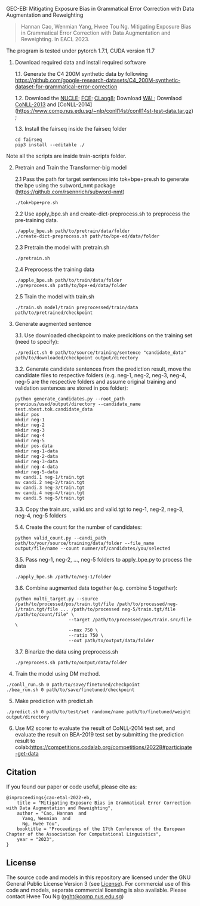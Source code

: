 GEC-EB: Mitigating Exposure Bias in Grammatical Error Correction with Data Augmentation and Reweighting

> Hannan Cao, Wenmian Yang, Hwee Tou Ng. Mitigating Exposure Bias in Grammatical Error Correction with Data Augmentation and Reweighting. In EACL 2023. 

The program is tested under pytorch 1.7.1, CUDA version 11.7 

1. Download required data and install required software

	1.1. Generate the C4 200M synthetic data by following https://github.com/google-research-datasets/C4_200M-synthetic-dataset-for-grammatical-error-correction
	
	1.2. Download the [NUCLE](https://sterling8.d2.comp.nus.edu.sg/nucle_download/nucle.php); [FCE](https://www.cl.cam.ac.uk/research/nl/bea2019st/data/fce_v2.1.bea19.tar.gz); [CLang8](https://github.com/google-research-datasets/clang8); Download [W&I ](https://www.cl.cam.ac.uk/research/nl/bea2019st/) ; Downlaod [CoNLL-2013](https://www.comp.nus.edu.sg/~nlp/conll13st/release2.3.1.tar.gz) and [CoNLL-2014] (https://www.comp.nus.edu.sg/~nlp/conll14st/conll14st-test-data.tar.gz) ;
	
	1.3. Install the fairseq inside the fairseq folder
	```
	cd fairseq
	pip3 install --editable ./
	```
Note all the scripts are inside train-scripts folder.

2. Pretrain and Train the Transformer-big model

	2.1 Pass the path for target sentences into tok+bpe+pre.sh to generate the bpe using the subword_nmt package (https://github.com/rsennrich/subword-nmt)
	```
	./tok+bpe+pre.sh
	```
	2.2 Use apply_bpe.sh and create-dict-preprocess.sh to preprocess the pre-training data. 
	```
	./apple_bpe.sh path/to/pretrain/data/folder
	./create-dict-preprocess.sh path/to/bpe-ed/data/folder
	```
	2.3 Pretrain the model with pretrain.sh
	```
	./pretrain.sh
	```
	2.4 Preprocess the training data 
	```
	./apple_bpe.sh path/to/train/data/folder
	./preprocess.sh path/to/bpe-ed/data/folder
	```
	2.5 Train the model with train.sh
	```
	./train.sh model/train preprocessed/train/data path/to/pretrained/checkpoint
	```
3. Generate augmented sentence

	3.1. Use downloaded checkpoint to make predicitions on the training set (need to specify):
	```
	./predict.sh 0 path/to/source/training/sentence "candidate_data" path/to/downloaded/checkpoint output/directory
	```
	3.2. Generate candidate sentences from the prediction result, move the candidate files to respective folders (e.g. neg-1, neg-2, 	neg-3, neg-4, neg-5 are the respective folders and assume original training and validation sentences are stored in pos folder):
	```
	python generate_candidates.py --root_path previous/used/output/directory --candidate_name test.nbest.tok.candidate_data
	mkdir pos
	mkdir neg-1
	mkdir neg-2
	mkdir neg-3
	mkdir neg-4
	mkdir neg-5
	mkdir pos-data
	mkdir neg-1-data
	mkdir neg-2-data
	mkdir neg-3-data
	mkdir neg-4-data
	mkdir neg-5-data
	mv candi.1 neg-1/train.tgt
	mv candi.2 neg-2/train.tgt
	mv candi.3 neg-3/train.tgt
	mv candi.4 neg-4/train.tgt
	mv candi.5 neg-5/train.tgt
	```
	3.3. Copy the train.src, valid.src and valid.tgt to neg-1, neg-2, neg-3, neg-4, neg-5 folders
	
	5.4. Create the count for the number of candidates:
	```
	python valid_count.py --candi_path path/to/your/source/training/data/folder --file_name output/file/name --count numner/of/candidates/you/selected
	```
	3.5. Pass neg-1, neg-2, ..., neg-5 folders to apply_bpe.py to process the data
	```
	./apply_bpe.sh /path/to/neg-1/folder
	```
	3.6. Combine augmented data together (e.g. combine 5 together):
	```
	python multi_target.py --source /path/to/processed/pos/train.tgt/file /path/to/processed/neg-1/train.tgt/file ... /path/to/processed neg-5/train.tgt/file /path/to/count/file" \
						--target /path/to/processed/pos/train.src/file \
						--max 750 \
						--ratio 750 \
						--out path/to/output/data/folder
	```
	3.7. Binarize the data using preprocess.sh
	```
	./preprocess.sh path/to/output/data/folder
	```
4. Train the model using DM method. 
```
./conll_run.sh 0 path/to/save/finetuned/checkpoint
./bea_run.sh 0 path/to/save/finetuned/checkpoint
```
5. Make prediction with predict.sh
```
./predict.sh 0 path/to/test/set randome/name path/to/finetuned/weight output/directory
```
6. Use M2 scorer to evaluate the result of CoNLL-2014 test set, and evaluate the result on BEA-2019 test set by submitting the prediction result to colab:https://competitions.codalab.org/competitions/20228#participate-get-data


## Citation

If you found our paper or code useful, please cite as:

```
@inproceedings{cao-etal-2022-eb,
    title = "Mitigating Exposure Bias in Grammatical Error Correction with Data Augmentation and Reweighting",
    author = "Cao, Hannan  and
      Yang, Wenmian  and
      Ng, Hwee Tou",
    booktitle = "Proceedings of the 17th Conference of the European Chapter of the Association for Computational Linguistics",
    year = "2023",
}
```

## License
The source code and models in this repository are licensed under the GNU General Public License Version 3 (see [License](./LICENSE.txt)). For commercial use of this code and models, separate commercial licensing is also available. Please contact Hwee Tou Ng (nght@comp.nus.edu.sg)
